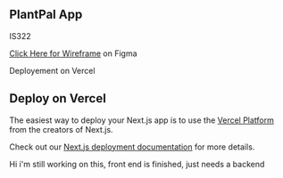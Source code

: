 ## PlantPal App

IS322

[Click Here for Wireframe](https://www.figma.com/file/iyggwN4Oq9t3t7BLcBYqbo/plantapp-coding-copy?type=design&node-id=0%3A1&mode=design&t=KzXjyGXWevNmfzDh-1) on Figma

Deployement on Vercel



## Deploy on Vercel

The easiest way to deploy your Next.js app is to use the [Vercel Platform](https://vercel.com/new?utm_medium=default-template&filter=next.js&utm_source=create-next-app&utm_campaign=create-next-app-readme) from the creators of Next.js.

Check out our [Next.js deployment documentation](https://nextjs.org/docs/deployment) for more details.

Hi i'm still working on this, front end is finished, just needs a backend
